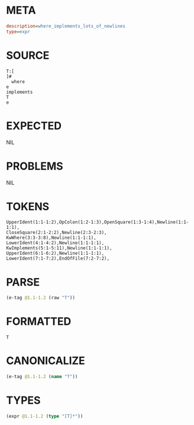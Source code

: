 # META
~~~ini
description=where_implements_lots_of_newlines
type=expr
~~~
# SOURCE
~~~roc
T:[
]#
  where
e
implements
T
e
~~~
# EXPECTED
NIL
# PROBLEMS
NIL
# TOKENS
~~~zig
UpperIdent(1:1-1:2),OpColon(1:2-1:3),OpenSquare(1:3-1:4),Newline(1:1-1:1),
CloseSquare(2:1-2:2),Newline(2:3-2:3),
KwWhere(3:3-3:8),Newline(1:1-1:1),
LowerIdent(4:1-4:2),Newline(1:1-1:1),
KwImplements(5:1-5:11),Newline(1:1-1:1),
UpperIdent(6:1-6:2),Newline(1:1-1:1),
LowerIdent(7:1-7:2),EndOfFile(7:2-7:2),
~~~
# PARSE
~~~clojure
(e-tag @1.1-1.2 (raw "T"))
~~~
# FORMATTED
~~~roc
T
~~~
# CANONICALIZE
~~~clojure
(e-tag @1.1-1.2 (name "T"))
~~~
# TYPES
~~~clojure
(expr @1.1-1.2 (type "[T]*"))
~~~
